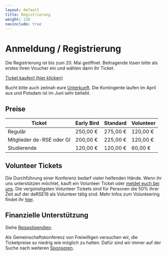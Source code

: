```yaml
--- 
layout: default 
title: Registrierung
weight: 120
navinclude: true
---
```


# Anmeldung / Registrierung

Die Registrierung ist bis zum 20. Mai geöffnet. Beitragende lösen bitte als erstes ihren Voucher ein und wählen dann ihr Ticket.

<a href="https://pretix.derse19.uni-jena.de/de-RSE/2019/" class="btn btn-info glyphicon-pencil" target="_blank">Ticket kaufen! (hier klicken)</a>

Bucht bitte auch zeitnah eure [Unterkunft](accommodation.html). Die Kontingente laufen im April aus und Potsdam ist im Juni sehr beliebt.

## Preise

Ticket|Early Bird|Standard|Volunteer
--|--|--|--
Regulär|250,00 €|275,00 €|120,00 €
Mitglieder de-RSE oder GI|200,00 €|225,00 €|120,00 €
Studierende|120,00 €|120,00 €|60,00 €

## Volunteer Tickets

Die Durchführung einer Konferenz bedarf vieler helfenden Hände. Wenn ihr uns unterstützen möchtet, kauft ein Volunteer Ticket oder [meldet euch bei uns](contact.html). Die vergünstigsten Volunteer Tickets sind für Personen die 50% ihrer Zeit auf der deRSE19 als Volunteer tätig sind. Mehr Infos zum Volunteering findet ihr [hier](volunteering.html).

## Finanzielle Unterstützung

Siehe [Reisestipendien](travel-grants.html).

Als Gemeinschaftskonferenz von Freiwilligen versuchen wir, die Ticketpreise so niedrig wie möglich zu halten. Dafür sind wir immer auf der Suche nach weiteren [Sponsoren](sponsorship.html). 
